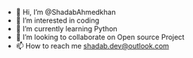 - 👋 Hi, I’m @ShadabAhmedkhan
- 👀 I’m interested in coding
- 🌱 I’m currently learning Python
- 💞️ I’m looking to collaborate on Open source Project
- 📫 How to reach me shadab.dev@outlook.com

<!---
ShadabAhmedkhan/ShadabAhmedkhan is a ✨ special ✨ repository because its `README.md` (this file) appears on your GitHub profile.
You can click the Preview link to take a look at your changes.
--->
